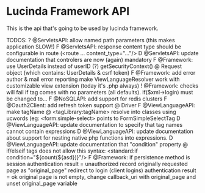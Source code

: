 # Lucinda Framework API

This is the api that's going to be used by lucinda framework.

TODOS:
? @ServletsAPI: allow named path parameters (this makes application SLOW!)
F @ServletsAPI: response content type should be configurable in route (<route ... content_type="..."/>
D @ServletsAPI: update documentation that controlers are now (again) mandatory
F @Framework: use UserDetails instead of userID (?)  getSecurityContext() @ Request object (which contains: UserDetails & csrf token)
F @Framework: add error author & mail error reporting
 make ViewLanguageResolver work with customizable view extension (today it's .php always)
! @Framework: checks will fail if <login/> tag comes with no parameters (all defaults). if($xml->login) must be changed to...
F @NoSQLAPI: add support for redis clusters
F @Oauth2Client: add refresh token support @ Driver
F @ViewLanguageAPI: make tagName @ <tagLibrary:tagName> resolve into classes using ucwords (eg: <form:simple-select> points to FormSimpleSelectTag
D @ViewLanguageAPI: update documentation to specify that tag names cannot contain expressions
D @ViewLanguageAPI: update documentation about support for nesting native php functions into expressions.
D @ViewLanguageAPI: update documentation that "condition" property @ if/elseif tags does not allow this syntax: <standard:if condition="${count(${asd})}"/>
F @Framework:
  if persistence method is session
      authentication result = unauthorized
        record originally requested page as "original_page"
          redirect to login
      (client logins)
      authentication result = ok
        original page is not empty, change callback_uri with original_page and unset original_page variable
